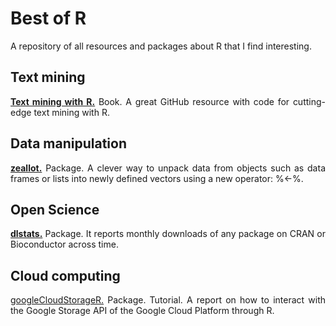 # Best of R

<div align="justify">

A repository of all resources and packages about R that I find interesting.

## Text mining

**[Text mining with R.](https://www.tidytextmining.com/)** Book. A great GitHub resource with code for cutting-edge text mining with R.

## Data manipulation

**[zeallot.](https://github.com/r-lib/zeallot#zeallot)** Package. A clever way to unpack data from objects such as data frames or lists into newly defined vectors using a new operator: %<-%.

## Open Science

**[dlstats.](https://cran.r-project.org/web/packages/dlstats/vignettes/dlstats.html)** Package. It reports monthly downloads of any package on CRAN or Bioconductor across time.

## Cloud computing

[googleCloudStorageR.](https://cran.r-project.org/web/packages/googleCloudStorageR/vignettes/googleCloudStorageR.html) Package. Tutorial. A report on how to interact with the Google Storage API of the Google Cloud Platform through R.

</div>
